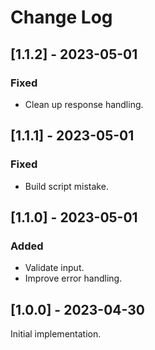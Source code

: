 # Change Log

## [1.1.2] - 2023-05-01

### Fixed

- Clean up response handling.

## [1.1.1] - 2023-05-01

### Fixed

- Build script mistake.

## [1.1.0] - 2023-05-01

### Added

- Validate input.
- Improve error handling.

## [1.0.0] - 2023-04-30

Initial implementation.
